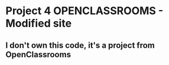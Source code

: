 # Project 4 OPENCLASSROOMS - Modified site

## I don't own this code, it's a project from OpenClassrooms
